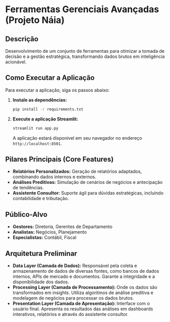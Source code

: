 # Ferramentas Gerenciais Avançadas (Projeto Náia)

## Descrição

Desenvolvimento de um conjunto de ferramentas para otimizar a tomada de decisão e a gestão estratégica, transformando dados brutos em inteligência acionável.

## Como Executar a Aplicação

Para executar a aplicação, siga os passos abaixo:

1.  **Instale as dependências:**
    ```bash
    pip install -r requirements.txt
    ```

2.  **Execute a aplicação Streamlit:**
    ```bash
    streamlit run app.py
    ```
    A aplicação estará disponível em seu navegador no endereço `http://localhost:8501`.

## Pilares Principais (Core Features)

*   **Relatórios Personalizados:** Geração de relatórios adaptados, combinando dados internos e externos.
*   **Análises Preditivas:** Simulação de cenários de negócios e antecipação de tendências.
*   **Assistente Consultor:** Suporte ágil para dúvidas estratégicas, incluindo contabilidade e tributação.

## Público-Alvo

*   **Gestores:** Diretoria, Gerentes de Departamento
*   **Analistas:** Negócios, Planejamento
*   **Especialistas:** Contábil, Fiscal

## Arquitetura Preliminar

*   **Data Layer (Camada de Dados):** Responsável pela coleta e armazenamento de dados de diversas fontes, como bancos de dados internos, APIs de mercado e documentos. Garante a integridade e a disponibilidade dos dados.
*   **Processing Layer (Camada de Processamento):** Onde os dados são transformados em insights. Utiliza algoritmos de análise preditiva e modelagem de negócios para processar os dados brutos.
*   **Presentation Layer (Camada de Apresentação):** Interface com o usuário final. Apresenta os resultados das análises em dashboards interativos, relatórios e através do assistente consultor.
